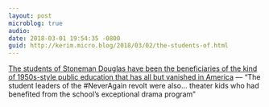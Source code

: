 ```yaml
---
layout: post
microblog: true
audio: 
date: 2018-03-01 19:54:35 -0800
guid: http://kerim.micro.blog/2018/03/02/the-students-of.html
---
```

[The students of Stoneman Douglas have been the beneficiaries of the kind of 1950s-style public education that has all but vanished in America](https://slate.com/news-and-politics/2018/02/the-student-activists-of-marjory-stoneman-douglas-high-demonstrate-the-power-of-a-full-education.html) — “The student leaders of the #NeverAgain revolt were also… theater kids who had benefited from the school’s exceptional drama program”
